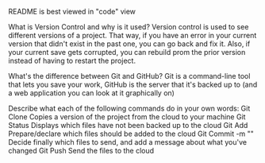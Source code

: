 README is best viewed in "code" view

What is Version Control and why is it used?
  Version control is used to see different versions of a project. 
  That way, if you have an error in your current version that didn't 
  exist in the past one, you can go back and fix it. Also, if your 
  current save gets corrupted, you can rebuild prom the prior version 
  instead of having to restart the project.
  
What's the difference between Git and GitHub?
  Git is a command-line tool that lets you save your work, GitHub
  is the server that it's backed up to (and a web application you
  can look at it graphically on)
  
Describe what each of the following commands do in your own words:
  Git Clone
    Copies a version of the project from the cloud to your machine
  Git Status
    Displays which files have not been backed up to the cloud
  Git Add
    Prepare/declare which files should be added to the cloud
  Git Commit -m ""
    Decide finally which files to send, and add a message about what 
    you've changed
  Git Push
    Send the files to the cloud
